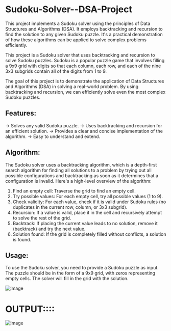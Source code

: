 # Sudoku-Solver--DSA-Project
This project implements a Sudoku solver using the principles of Data Structures and Algorithms (DSA). It employs backtracking and recursion to find the solution to any given Sudoku puzzle. It's a practical demonstration of how these algorithms can be applied to solve complex problems efficiently.

This project is a Sudoku solver that uses backtracking and recursion to solve Sudoku puzzles. Sudoku is a popular puzzle game that involves filling a 9x9 grid with digits so that each column, each row, and each of the nine 3x3 subgrids contain all of the digits from 1 to 9.

The goal of this project is to demonstrate the application of Data Structures and Algorithms (DSA) in solving a real-world problem. By using backtracking and recursion, we can efficiently solve even the most complex Sudoku puzzles.

## Features:
-> Solves any valid Sudoku puzzle.
-> Uses backtracking and recursion for an efficient solution.
-> Provides a clear and concise implementation of the algorithm.
-> Easy to understand and extend.

## Algorithm:
The Sudoku solver uses a backtracking algorithm, which is a depth-first search algorithm for finding all solutions to a problem by trying out all possible configurations and backtracking as soon as it determines that a configuration is invalid. Here's a high-level overview of the algorithm:

1. Find an empty cell: Traverse the grid to find an empty cell.
2. Try possible values: For each empty cell, try all possible values (1 to 9).
3. Check validity: For each value, check if it is valid under Sudoku rules (no duplicates in the current row, column, or 3x3 subgrid).
4. Recursion: If a value is valid, place it in the cell and recursively attempt to solve the rest of the grid.
5. Backtrack: If placing the current value leads to no solution, remove it (backtrack) and try the next value.
6. Solution found: If the grid is completely filled without conflicts, a solution is found.

## Usage:
To use the Sudoku solver, you need to provide a Sudoku puzzle as input. The puzzle should be in the form of a 9x9 grid, with zeros representing empty cells. The solver will fill in the grid with the solution.

![image](https://github.com/Lavanyalakhiani/Sudoku-Solver--DSA-Project/assets/124029579/1783ed0e-a028-4fcc-aa78-66c0d7441f04)

# OUTPUT::::

![image](https://github.com/Lavanyalakhiani/Sudoku-Solver--DSA-Project/assets/124029579/95d126fb-0e54-4896-9e34-9154cddd4c89)

